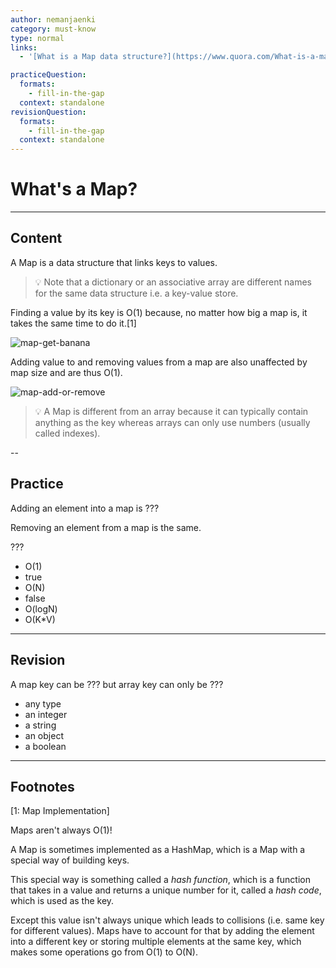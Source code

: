 ```yaml
---
author: nemanjaenki
category: must-know
type: normal
links:
  - '[What is a Map data structure?](https://www.quora.com/What-is-a-map-data-structure-How-does-it-store-data){discussion}'

practiceQuestion:
  formats:
    - fill-in-the-gap
  context: standalone
revisionQuestion:
  formats:
    - fill-in-the-gap
  context: standalone
---
```


# What's a Map?

---
## Content

A Map is a data structure that links keys to values.

> 💡 Note that a dictionary or an associative array are different names for the same data structure i.e. a key-value store. 

Finding a value by its key is O(1) because, no matter how big a map is, it takes the same time to do it.[1]

![map-get-banana](https://img.enkipro.com/207792353e00a4117cbbc62594a8788f.gif)

Adding value to and removing values from a map are also unaffected by map size and are thus O(1).

![map-add-or-remove](https://img.enkipro.com/eebddfae318999c0c250463a9596cd74.gif)

> 💡 A Map is different from an array because it can typically contain anything as the key whereas arrays can only use numbers (usually called indexes).

--
## Practice

Adding an element into a map is ???

Removing an element from a map is the same.

???

- O(1)
- true
- O(N)
- false
- O(logN)
- O(K*V)

---
## Revision

A map key can be ??? but array key can only be ???

- any type
- an integer
- a string
- an object
- a boolean

---
## Footnotes

[1: Map Implementation]

Maps aren't always O(1)!

A Map is sometimes implemented as a HashMap, which is a Map with a special way of building keys.

This special way is something called a *hash function*, which is a function that takes in a value and returns a unique number for it, called a *hash code*, which is used as the key.

Except this value isn't always unique which leads to collisions (i.e. same key for different values). Maps have to account for that by adding the element into a different key or storing multiple elements at the same key, which makes some operations go from O(1) to O(N).